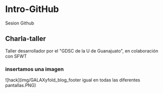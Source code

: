# Intro-GitHub

 Sesion Github

 ## Charla-taller 
 Taller desarrollador por el "GDSC de la U de Guanajuato", en colaboración con SFWT 

 ### insertamos una imagen 

![hack](img/GALAXyfold_blog_footer igual en todas las diferentes pantallas.PNG)
